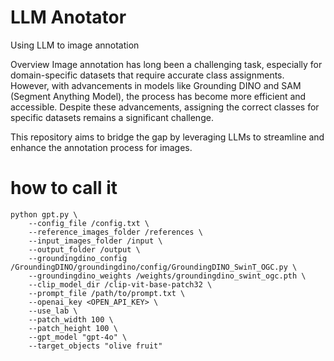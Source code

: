 # LLM Anotator
Using LLM to image annotation


Overview
Image annotation has long been a challenging task, especially for domain-specific datasets that require accurate class assignments. However, with advancements in models like Grounding DINO and SAM (Segment Anything Model), the process has become more efficient and accessible. Despite these advancements, assigning the correct classes for specific datasets remains a significant challenge.

This repository aims to bridge the gap by leveraging LLMs to streamline and enhance the annotation process for images.


# how to call it

```
python gpt.py \
    --config_file /config.txt \
    --reference_images_folder /references \
    --input_images_folder /input \
    --output_folder /output \
    --groundingdino_config /GroundingDINO/groundingdino/config/GroundingDINO_SwinT_OGC.py \
    --groundingdino_weights /weights/groundingdino_swint_ogc.pth \
    --clip_model_dir /clip-vit-base-patch32 \
    --prompt_file /path/to/prompt.txt \
    --openai_key <OPEN_API_KEY> \
    --use_lab \
    --patch_width 100 \
    --patch_height 100 \
    --gpt_model "gpt-4o" \
    --target_objects "olive fruit"
```
